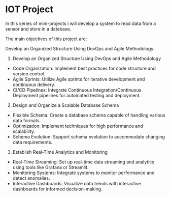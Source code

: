 # IOT Project


In this series of mini-projects i will develop a system to read data from a sensor and store in a database.


The main objectives of this project are:

Develop an Organized Structure Using DevOps and Agile Methodology:

1. Develop an Organized Structure Using DevOps and Agile Methodology
- Code Organization: Implement best practices for code structure and version control.
- Agile Sprints: Utilize Agile sprints for iterative development and continuous delivery.
- CI/CD Pipelines: Integrate Continuous Integration/Continuous Deployment pipelines for automated testing and deployment.
2. Design and Organize a Scalable Database Schema
- Flexible Schema: Create a database schema capable of handling various data formats.
- Optimization: Implement techniques for high performance and scalability.
- Schema Evolution: Support schema evolution to accommodate changing data requirements.
3. Establish Real-Time Analytics and Monitoring
- Real-Time Streaming: Set up real-time data streaming and analytics using tools like Grafana or Streamlit.
- Monitoring Systems: Integrate systems to monitor performance and detect anomalies.
- Interactive Dashboards: Visualize data trends with interactive dashboards for informed decision-making.
